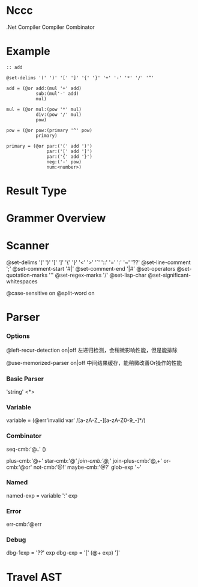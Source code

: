 # Nccc
.Net Compiler Compiler Combinator

# Example

```
:: add

@set-delims '(' ')' '[' ']' '{' '}' '+' '-' '*' '/' '^'

add = (@or add:(mul '+' add)
           sub:(mul'-' add)
           mul)

mul = (@or mul:(pow '*' mul)
           div:(pow '/' mul)
           pow)

pow = (@or pow:(primary '^' pow)
           primary)

primary = (@or par:('(' add ')')
               par:('[' add ']')
               par:('{' add '}')
               neg:('-' pow)
               num:<number>)
```

# Result Type

# Grammer Overview

# Scanner

@set-delims '(' ')' '[' ']' '{' '}' '<' '>' '`' '::' '=' ':' '~' '??'
@set-line-comment ';'
@set-comment-start '#|'
@set-comment-end '|#'
@set-operators
@set-quotation-marks '\''
@set-regex-marks '/'
@set-lisp-char
@set-significant-whitespaces

@case-sensitive on
@split-word on

# Parser

### Options

@left-recur-detection on|off
左递归检测，会稍微影响性能，但是能排除

@use-memorized-parser on|off
中间结果缓存，能稍微改善Or操作的性能

### Basic Parser

'string'
<type>
<*>

### Variable
variable = (@err'invalid var' /[a-zA-Z_\-][a-zA-Z0-9_\-]*/)

### Combinator

seq-cmb:'@..'  ()

plus-cmb:'@+'
star-cmb:'@*'
join-cmb:'@,*'
join-plus-cmb:'@,+'
or-cmb:'@or'
not-cmb:'@!'
maybe-cmb:'@?'
glob-exp '~'

### Named

named-exp = variable ':' exp

### Error

err-cmb:'@err

### Debug

dbg-1exp = '??' exp
dbg-exp = '[' (@+ exp) ']'

# Travel AST